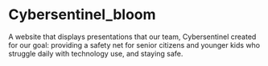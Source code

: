 # Cybersentinel_bloom
A website that displays presentations that our team, Cybersentinel created for our goal: providing a safety net for senior citizens and younger kids who struggle daily with technology use, and staying safe. 
